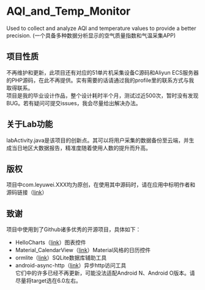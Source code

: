 # AQI_and_Temp_Monitor
Used to collect and analyze AQI and temperature values to provide a better precision. (一个具备多种数据分析显示的空气质量指数和气温采集APP)<br>

## 项目性质
不再维护和更新，此项目还有对应的51单片机采集设备C源码和Aliyun ECS服务器的PHP源码，在此不再提供。实有需要的话请通过我的profile里的联系方式与我取得联系。<br>
项目是我的毕业设计作品，整个设计耗时半个月，测试过近500次，暂时没有发现BUG。若有疑问可提交issues，我会尽量给出解决办法。<br>

## 关于Lab功能
labActivity.java是该项目的创新点。其可以将用户采集的数据备份至云端，并生成当日地区大数据报告，精准度随着使用人数的提升而升高。

## 版权
项目中com.leyuwei.XXX均为原创，在使用其中源码时，请在应用中标明作者和源码链接（[link](https://github.com/leyuwei/AQI_and_Temp_Monitor)）<br>

## 致谢
项目中使用到了Github诸多优秀的开源项目，具体如下：
* HelloCharts（[link](https://github.com/lecho/hellocharts-android)）图表控件
* Material_CalendarView（[link](https://github.com/prolificinteractive/material-calendarview)）Material风格的日历控件
* ormlite（[link](https://github.com/j256/ormlite-android)）SQLite数据库辅助工具
* android-async-http（[link](https://github.com/loopj/android-async-http)）异步http访问工具<br>
它们中的许多已经不再更新，可能没法适配Android N、Android O版本。请尽量将target选在6.0左右。
